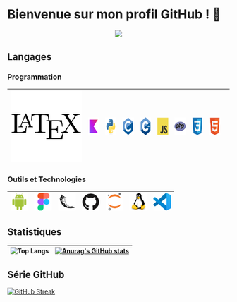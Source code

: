 # Bienvenue sur mon profil GitHub ! 👋

<div align="center">
  <img src="https://profile-counter.glitch.me/Gabin221/count.svg?"  />
</div>

## Langages

### Programmation

| <a href="https://www.latex-project.org/" target="_blank"><img style="width: 100%; height: 100%;" src="https://github.com/devicons/devicon/blob/master/icons/latex/latex-original.svg" alt="LaTeX" /></a> | <a href="https://kotlinlang.org/" target="_blank"><img src="https://github.com/devicons/devicon/blob/master/icons/kotlin/kotlin-original.svg" alt="kotlin" width="40" height="40"/></a> | <a href="https://www.python.org" target="_blank"><img src="https://github.com/devicons/devicon/blob/master/icons/python/python-original.svg" alt="python" width="40" height="40"/></a> | <a href="https://www.iso.org/standard/74528.html" target="_blank"><img src="https://github.com/devicons/devicon/blob/master/icons/c/c-original.svg" alt="C" width="40" height="40"/></a> | <a href="https://isocpp.org/" target="_blank"><img src="https://github.com/devicons/devicon/blob/master/icons/cplusplus/cplusplus-original.svg" alt="C++" width="40" height="40"/></a> | <a href="https://developer.mozilla.org/fr/docs/Web/JavaScript" target="_blank"><img src="https://github.com/devicons/devicon/blob/master/icons/javascript/javascript-original.svg" alt="JavaScript" width="40" height="40"/></a> | <a href="https://www.php.net/" target="_blank"><img src="https://github.com/devicons/devicon/blob/master/icons/php/php-original.svg" alt="PHP" width="40" height="40"/></a> | <a href="https://www.w3.org/Style/CSS/" target="_blank"><img src="https://github.com/devicons/devicon/blob/master/icons/css3/css3-original.svg" alt="CSS" width="40" height="40"/></a> | <a href="https://html.spec.whatwg.org/multipage/" target="_blank"><img src="https://github.com/devicons/devicon/blob/master/icons/html5/html5-original.svg" alt="HTML" width="40" height="40"/></a> |  |
|----------|----------|----------|----------|----------|----------|----------|----------|----------|----------|

### Outils et Technologies

| <a href="https://developer.android.com/" target="_blank"><img src="https://github.com/devicons/devicon/blob/master/icons/android/android-original.svg" alt="Android" width="40" height="40"/></a> | <a href="https://www.figma.com/" target="_blank"><img src="https://github.com/devicons/devicon/blob/master/icons/figma/figma-original.svg" alt="Figma" width="40" height="40"/></a> | <a href="https://flask.palletsprojects.com/en/3.0.x/" target="_blank"><img src="https://github.com/devicons/devicon/blob/master/icons/flask/flask-original.svg" alt="Flask" width="40" height="40"/></a> | <a href="https://github.com" target="_blank"><img src="https://github.com/devicons/devicon/blob/master/icons/github/github-original.svg" alt="Github" width="40" height="40"/></a> | <a href="https://jupyter.org/" target="_blank"><img src="https://github.com/devicons/devicon/blob/master/icons/jupyter/jupyter-original.svg" alt="Jupyter" width="40" height="40"/></a> | <a href="https://www.gnu.org/home.fr.html" target="_blank"><img src="https://github.com/devicons/devicon/blob/master/icons/linux/linux-original.svg" alt="Linux" width="40" height="40"/></a> | <a href="https://code.visualstudio.com/" target="_blank"><img src="https://github.com/devicons/devicon/blob/master/icons/vscode/vscode-original.svg" alt="VSCode" width="40" height="40"/></a> |
|----------|----------|----------|----------|----------|----------|----------|

## Statistiques

| ![Top Langs](https://github-readme-stats.vercel.app/api/top-langs/?username=Gabin221&langs_count=20&size_weight=0.5&count_weight=0.5&layout=donut-vertical) | [![Anurag's GitHub stats](https://github-readme-stats.vercel.app/api?username=Gabin221&show_icons=true)](https://github.com/anuraghazra/github-readme-stats) |
|----------|----------|

## Série GitHub

[![GitHub Streak](https://github-readme-streak-stats.herokuapp.com/?user=Gabin221)](https://git.io/streak-stats)
